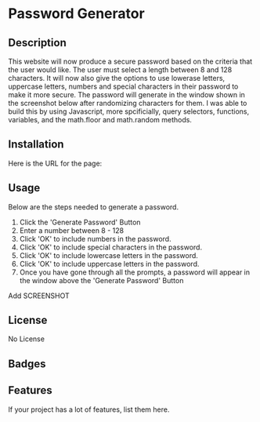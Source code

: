 # Password Generator

## Description

This website will now produce a secure password based on the criteria that the user would like.  The user must select a length between 8 and 128 characters.  It will now also give the options to use lowerase letters, uppercase letters, numbers and special characters in their password to make it more secure.  The password will generate in the window shown in the screenshot below after randomizing characters for them. I was able to build this by using Javascript, more spcificially, query selectors, functions, variables, and the math.floor and math.random methods.  

## Installation

Here is the URL for the page: 

## Usage

Below are the steps needed to generate a password.  
1. Click the 'Generate Password' Button
2. Enter a number between 8 - 128
3. Click 'OK' to include numbers in the password. 
4. Click 'OK' to include special characters in the password. 
5. Click 'OK' to include lowercase letters in the password. 
6. Click 'OK' to include uppercase letters in the password. 
7. Once you have gone through all the prompts, a password will appear in the window above the 'Generate Password' Button

Add SCREENSHOT
## License

No License

## Badges



## Features

If your project has a lot of features, list them here.

